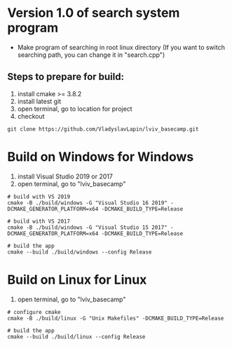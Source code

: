 # Version 1.0 of search system program

- Make program of searching in root linux directory 
(If you want to switch searching path, you can change it in "search.cpp")

## Steps to prepare for build:

1. install cmake >= 3.8.2
2. install latest git
3. open terminal, go to location for project
4. checkout
```
git clone https://github.com/VladyslavLapin/lviv_basecamp.git
```

# Build on Windows for Windows
1. install Visual Studio 2019 or 2017
2. open terminal, go to "lviv_basecamp"
```
# build with VS 2019
cmake -B ./build/windows -G "Visual Studio 16 2019" -DCMAKE_GENERATOR_PLATFORM=x64 -DCMAKE_BUILD_TYPE=Release

# build with VS 2017
cmake -B ./build/windows -G "Visual Studio 15 2017" -DCMAKE_GENERATOR_PLATFORM=x64 -DCMAKE_BUILD_TYPE=Release

# build the app
cmake --build ./build/windows --config Release
```

# Build on Linux for Linux
1. open terminal, go to "lviv_basecamp"
```
# configure cmake
cmake -B ./build/linux -G "Unix Makefiles" -DCMAKE_BUILD_TYPE=Release

# build the app
cmake --build ./build/linux --config Release
```